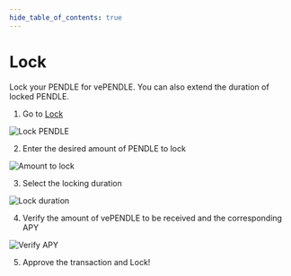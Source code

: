 ```yaml
---
hide_table_of_contents: true
---
```


# Lock

Lock your PENDLE for vePENDLE. You can also extend the duration of locked PENDLE.

1. Go to [Lock](https://app.pendle.finance/vependle/lock)

![Lock PENDLE](/img/ProtocolMechanics/lock_pendle.png "Lock PENDLE")

2. Enter the desired amount of PENDLE to lock

![Amount to lock](/img/ProtocolMechanics/amount_to_lock.png "Amount to lock")

3. Select the locking duration

![Lock duration](/img/ProtocolMechanics/lock_duration.png "Lock duration")

4. Verify the amount of vePENDLE to be received and the corresponding APY

![Verify APY](/img/ProtocolMechanics/verify_apy.png "Verify APY")

5. Approve the transaction and Lock! 
